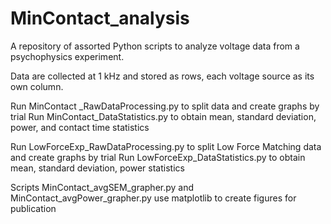 # MinContact_analysis

A repository of assorted Python scripts to analyze voltage data from a psychophysics experiment.

Data are collected at 1 kHz and stored as rows, each voltage source as its own column.

Run MinContact _RawDataProcessing.py to split data and create graphs by trial
Run MinContact_DataStatistics.py to obtain mean, standard deviation, power, and contact time statistics

Run LowForceExp_RawDataProcessing.py to split Low Force Matching data and create graphs by trial 
Run LowForceExp_DataStatistics.py to obtain mean, standard deviation, power statistics

Scripts MinContact_avgSEM_grapher.py and MinContact_avgPower_grapher.py use matplotlib to create figures for 
publication
